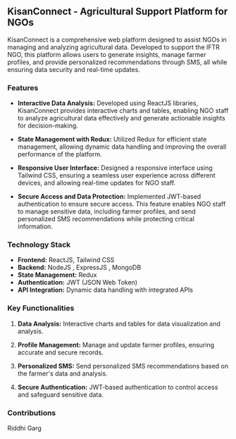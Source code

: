 
## KisanConnect - Agricultural Support Platform for NGOs

KisanConnect is a comprehensive web platform designed to assist NGOs in managing and analyzing agricultural data. Developed to support the IFTR NGO, this platform allows users to generate insights, manage farmer profiles, and provide personalized recommendations through SMS, all while ensuring data security and real-time updates.

### Features

- **Interactive Data Analysis:** 
  Developed using ReactJS libraries, KisanConnect provides interactive charts and tables, enabling NGO staff to analyze agricultural data effectively and generate actionable insights for decision-making.

- **State Management with Redux:** 
  Utilized Redux for efficient state management, allowing dynamic data handling and improving the overall performance of the platform.

- **Responsive User Interface:** 
  Designed a responsive interface using Tailwind CSS, ensuring a seamless user experience across different devices, and allowing real-time updates for NGO staff.

- **Secure Access and Data Protection:** 
  Implemented JWT-based authentication to ensure secure access. This feature enables NGO staff to manage sensitive data, including farmer profiles, and send personalized SMS recommendations while protecting critical information.

### Technology Stack

- **Frontend:** ReactJS, Tailwind CSS
- **Backend:** NodeJS , ExpressJS , MongoDB
- **State Management:** Redux
- **Authentication:** JWT (JSON Web Token)
- **API Integration:** Dynamic data handling with integrated APIs

### Key Functionalities

1. **Data Analysis:** 
   Interactive charts and tables for data visualization and analysis.
   
2. **Profile Management:** 
   Manage and update farmer profiles, ensuring accurate and secure records.
   
3. **Personalized SMS:** 
   Send personalized SMS recommendations based on the farmer's data and analysis.

4. **Secure Authentication:** 
   JWT-based authentication to control access and safeguard sensitive data.

### Contributions

Riddhi Garg
